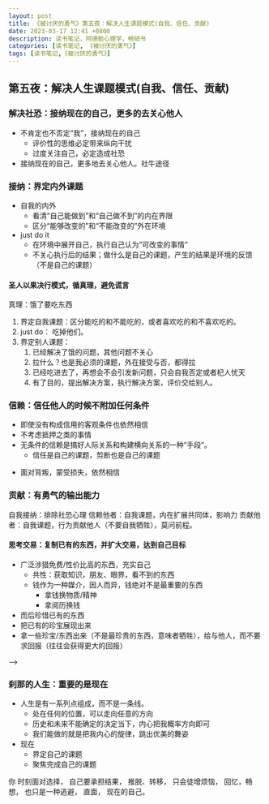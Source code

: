 ```yaml
---
layout: post
title: 《被讨厌的勇气》第五夜：解决人生课题模式(自我、信任、贡献)
date: 2023-03-17 12:41 +0800
description: 读书笔记，阿德勒心理学，畅销书
categories: [读书笔记, 《被讨厌的勇气》]
tags: [读书笔记,《被讨厌的勇气》]
---
```


## 第五夜：解决人生课题模式(自我、信任、贡献)

### 解决社恐：接纳现在的自己，更多的去关心他人

- 不肯定也不否定“我”，接纳现在的自己
  - 评价性的思维必定带来纵向干扰
  - 过度关注自己，必定造成社恐
- 接纳现在的自己，更多地去关心他人。社牛途径

### 接纳：界定内外课题

- 自我的内外
  - 看清“自己能做到”和“自己做不到”的内在界限
  - 区分“能够改变的”和“不能改变的”外在环境
- just do it
  - 在环境中展开自己，执行自己认为“可改变的事情”
  - 不关心执行后的结果；做什么是自己的课题，产生的结果是环境的反馈（不是自己的课题）

#### 圣人以果决行模式，循真理，避免谎言

真理：饿了要吃东西

1. 界定自我课题：区分能吃的和不能吃的，或者喜欢吃的和不喜欢吃的。
2. just do： 吃掉他们。
3. 界定别人课题：
   1. 已经解决了饿的问题，其他问题不关心
   2. 拉什么？也是我必须的课题，外在接受与否，都得拉
   3. 已经吃进去了，再想会不会引发新问题，只会自我否定或者杞人忧天
   4. 有了目的，提出解决方案，执行解决方案，评价交给别人。

### 信赖：信任他人的时候不附加任何条件

- 即使没有构成信用的客观条件也依然相信
- 不考虑抵押之类的事情
- 无条件的信赖是搞好人际关系和构建横向关系的一种“手段”。
  - 信任是自己的课题，剪断也是自己的课题
  <!-- - 接纳全世界，滤掉的是废弃 -->
  <!-- - 拒绝却世界，外面总有珍宝 -->
<!-- 真爱的条件 -->
- 面对背叛，蒙受损失，依然相信

### 贡献：有勇气的输出能力

自我接纳：排除社恐心理
信赖他者：自我课题，内在扩展共同体，影响力
贡献他者：自我课题，行为贡献他人（不要自我牺牲），莫问前程。

#### 思考交易：复制已有的东西，并扩大交易，达到自己目标

- 广泛涉猎免费/性价比高的东西，充实自己
  - 共性：获取知识，朋友、眼界，看不到的东西
  - 钱作为一种媒介，因人而异，钱绝对不是最重要的东西
    - 拿钱换物质/精神
    - 拿阅历换钱
- 而后珍惜已有的东西
- 把已有的珍宝展现出来
- 拿一些珍宝/东西出来（不是最珍贵的东西，意味者牺牲），给与他人，而不要求回报（往往会获得更大的回报）

<!-- ### 与世界和谐存在

万物皆珍宝，
世事尽垃圾。
横向界课题，
评价增烦恼。 -->

<!-- ### 人生的起始和结束

- 人生的起始，看似柔弱，接纳一切，他一步步的坚强起来了
  - 外面给他的，是尽力的关怀
  - 内里面的他，想哭就哭想笑就笑，相当自信。
  - 是真爱和自由的阶段
- 人生的终点，真正柔弱，接纳一切，他慢慢的柔弱直至消失了
  - 外面给他的，尽力或者不尽力的关怀
  - 内里面的他，接受任何的外在，再无他言
  - 已达智者状态，是真爱和自由的阶段。也是人生修行的结果。
<!-- - 我们的开始都一样，生命带给我们极大的智慧 -->
  <!-- - 我们的终点，每个人舍弃和修行的部分不一样 -->
  <!-- - 我们的终点，只能复原其中的一小部分 --> -->
<!-- - 中间的我们 -->
  <!-- - 向所有的起始学习 -->
  <!-- - 向能看到的终点学习 -->
  <!-- - 看起点、终点，指导现在的我们 -->

### 刹那的人生：重要的是现在

- 人生是有一系列点组成，而不是一条线。
  - 处在任何的位置，可以走向任意的方向
  - 历史和未来不能确定的决定当下，内心把我概率方向即可
  - 我们能做的就是把我内心的旋律，跳出优美的舞姿
- 现在
  - 界定自己的课题
  - 聚焦完成自己的课题

你
时刻面对选择，
自己要承担结果，
推脱、转移，
只会徒增烦恼，
回忆，畅想，
也只是一种逃避，
直面，
现在的自己。
